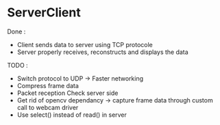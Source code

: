 ServerClient
============


Done :
- Client sends data to server using TCP protocole
- Server properly receives, reconstructs and displays the data 

TODO :
- Switch protocol to UDP -> Faster networking
- Compress frame data
- Packet reception Check server side
- Get rid of opencv dependancy -> capture frame data through custom call to webcam driver
- Use select() instead of read() in server